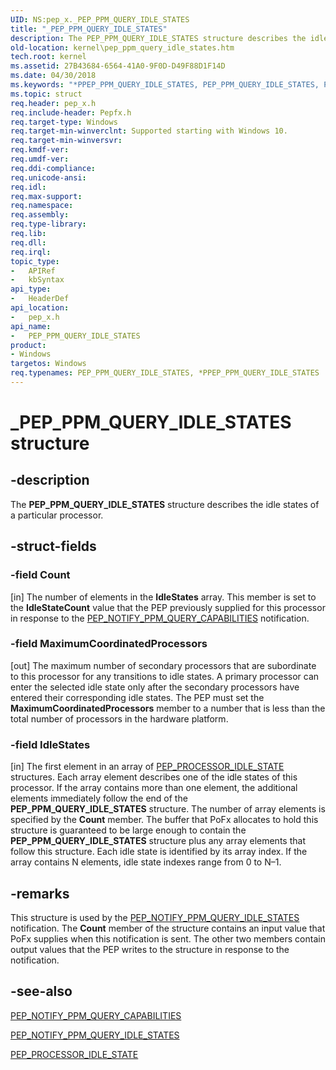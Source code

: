 ```yaml
---
UID: NS:pep_x._PEP_PPM_QUERY_IDLE_STATES
title: "_PEP_PPM_QUERY_IDLE_STATES"
description: The PEP_PPM_QUERY_IDLE_STATES structure describes the idle states of a particular processor.
old-location: kernel\pep_ppm_query_idle_states.htm
tech.root: kernel
ms.assetid: 27B43684-6564-41A0-9F0D-D49F88D1F14D
ms.date: 04/30/2018
ms.keywords: "*PPEP_PPM_QUERY_IDLE_STATES, PEP_PPM_QUERY_IDLE_STATES, PEP_PPM_QUERY_IDLE_STATES structure [Kernel-Mode Driver Architecture], PPEP_PPM_QUERY_IDLE_STATES, PPEP_PPM_QUERY_IDLE_STATES structure pointer [Kernel-Mode Driver Architecture], _PEP_PPM_QUERY_IDLE_STATES, kernel.pep_ppm_query_idle_states, pep_x/PEP_PPM_QUERY_IDLE_STATES, pep_x/PPEP_PPM_QUERY_IDLE_STATES"
ms.topic: struct
req.header: pep_x.h
req.include-header: Pepfx.h
req.target-type: Windows
req.target-min-winverclnt: Supported starting with Windows 10.
req.target-min-winversvr: 
req.kmdf-ver: 
req.umdf-ver: 
req.ddi-compliance: 
req.unicode-ansi: 
req.idl: 
req.max-support: 
req.namespace: 
req.assembly: 
req.type-library: 
req.lib: 
req.dll: 
req.irql: 
topic_type:
-	APIRef
-	kbSyntax
api_type:
-	HeaderDef
api_location:
-	pep_x.h
api_name:
-	PEP_PPM_QUERY_IDLE_STATES
product:
- Windows
targetos: Windows
req.typenames: PEP_PPM_QUERY_IDLE_STATES, *PPEP_PPM_QUERY_IDLE_STATES
---
```


# _PEP_PPM_QUERY_IDLE_STATES structure


## -description


The <b>PEP_PPM_QUERY_IDLE_STATES</b> structure describes the idle states of a particular processor.


## -struct-fields




### -field Count

[in] The number of elements in the <b>IdleStates</b> array. This member is set to the <b>IdleStateCount</b> value that the PEP previously supplied for this processor in response to the <a href="https://msdn.microsoft.com/library/windows/hardware/mt186820">PEP_NOTIFY_PPM_QUERY_CAPABILITIES</a> notification.


### -field MaximumCoordinatedProcessors

[out] The maximum number of secondary processors that are subordinate to this processor for any transitions to idle states. A primary processor can enter the selected idle state only after the secondary processors have entered their corresponding idle states. The PEP must set the <b>MaximumCoordinatedProcessors</b> member to a number that is less than the total number of processors in the hardware platform.


### -field IdleStates

[in] The first element in an array of <a href="https://msdn.microsoft.com/library/windows/hardware/mt629125">PEP_PROCESSOR_IDLE_STATE</a> structures. Each array element describes one of the idle states of this processor. If the array contains more than one element, the additional elements immediately follow the end of the <b>PEP_PPM_QUERY_IDLE_STATES</b> structure. The number of array elements is specified by the <b>Count</b> member. The buffer that PoFx allocates to hold this structure is guaranteed to be large enough to contain the <b>PEP_PPM_QUERY_IDLE_STATES</b> structure plus any array elements that follow this structure. Each idle state is identified by its array index. If the array contains N elements, idle state indexes range from 0 to N–1.


## -remarks



This structure is used by the <a href="https://msdn.microsoft.com/library/windows/hardware/mt629121">PEP_NOTIFY_PPM_QUERY_IDLE_STATES</a> notification. The <b>Count</b> member of the structure contains an input value that PoFx supplies when this notification is sent. The other two members contain output values that the PEP writes to the structure in response to the notification.




## -see-also




<a href="https://msdn.microsoft.com/library/windows/hardware/mt186820">PEP_NOTIFY_PPM_QUERY_CAPABILITIES</a>



<a href="https://msdn.microsoft.com/library/windows/hardware/mt629121">PEP_NOTIFY_PPM_QUERY_IDLE_STATES</a>



<a href="https://msdn.microsoft.com/library/windows/hardware/mt629125">PEP_PROCESSOR_IDLE_STATE</a>
 

 

